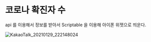 # 코로나 확진자 수

api 를 이용해서 정보를 받아서 Scriptable 을 이용해 아이폰 위젯으로 띄운다.


![KakaoTalk_20210129_222148024](https://user-images.githubusercontent.com/63354527/106279944-95977880-6280-11eb-886e-d71c5ab4eb2b.png)
